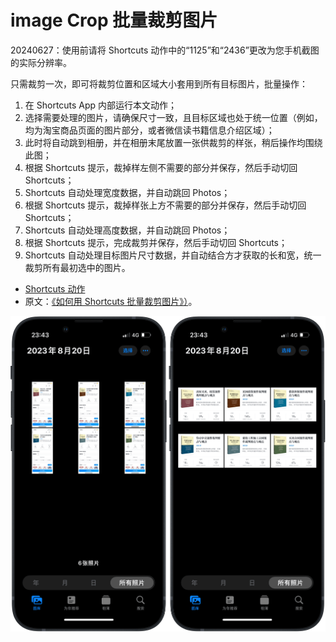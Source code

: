 # image Crop 批量裁剪图片

20240627：使用前请将 Shortcuts 动作中的“1125”和“2436”更改为您手机截图的实际分辨率。

只需裁剪一次，即可将裁剪位置和区域大小套用到所有目标图片，批量操作：

1. 在 Shortcuts App 内部运行本文动作；
2. 选择需要处理的图片，请确保尺寸一致，且目标区域也处于统一位置（例如，均为淘宝商品页面的图片部分，或者微信读书籍信息介绍区域）；
3. 此时将自动跳到相册，并在相册末尾放置一张供裁剪的样张，稍后操作均围绕此图；
4. 根据 Shortcuts 提示，裁掉样左侧不需要的部分并保存，然后手动切回 Shortcuts；
5. Shortcuts 自动处理宽度数据，并自动跳回 Photos；
6. 根据 Shortcuts 提示，裁掉样张上方不需要的部分并保存，然后手动切回 Shortcuts；
7. Shortcuts 自动处理高度数据，并自动跳回 Photos；
8. 根据 Shortcuts 提示，完成裁剪并保存，然后手动切回 Shortcuts；
9. Shortcuts 自动处理目标图片尺寸数据，并自动结合方才获取的长和宽，统一裁剪所有最初选中的图片。

- [Shortcuts 动作](https://www.icloud.com/shortcuts/9893013da8b64643aaef03c060316e5e)
- 原文：[《如何用 Shortcuts 批量裁剪图片》）](https://utgd.net/article/20241)。

![img](img.png)